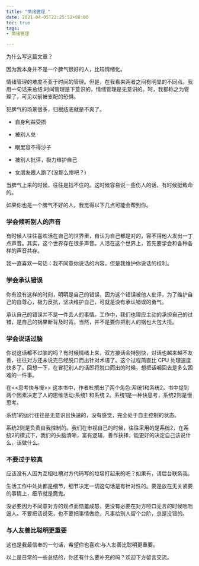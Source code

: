 ```yaml
---
title: "情绪管理 "
date: 2021-04-05T22:25:52+08:00
toc: true
tags:
- 情绪管理

---
```


为什么写这篇文章？

因为我本身并不是一个脾气很好的人，比较情绪化。

情绪管理的难度不亚于时间的管理。但是，在我看来两者之间有明显的不同点。我用一句话来总结:时间管理是下意识的，情绪管理是无意识的。呵，我都称之为管理了，可见以前被支配的恐惧。

犯脾气的场景很多，归根结底就是不爽了。

- 自身利益受损

- 被别人兑

- 眼里容不得沙子

- 被别人批评，极力维护自己

- 女朋友跟人跑了(没那么惨吧？)



当脾气上来的时候，往往是挡不住的。这时候容易说一些伤人的话，有时候挺致命的。

如果你也是一个脾气不好的人，我觉得以下几点可能会帮到你。


### 学会倾听别人的声音
有时候人往往喜欢活在自己的世界里，自认为自己都是对的，容不得他人发出一丁点声音。其实，这个世界存在很多声音。人活在这个世界上，首先要学会和各种各样的声音共存。

我一直喜欢一句话：我不同意你说话的内容，但是我维护你说话的权利。


### 学会承认错误
你有没有这样的时刻，明明是自己的错误，因为这个错误被他人批评，为了维护自己的自尊心，极力反抗，坚决维护自己，可就是没有承认错误的勇气。

承认自己的错误并不是一件丢人的事情。工作中，我们也理应主动的承担自己的过错，是自己的锅果断背及时背。当然，并不是要你把别人的锅也大包大揽。


### 学会说话过脑
你说这话都不过脑的吗？有时候情绪上来，双方接话会特别快，对话也越来越不友善，往往对方还未说完已经脱口而出针对术语了。这个过程简直比 CPU 处理速度快多了。回想一下，在冒犯别人的话即将脱口而出的时候，想把话咽回去是多么困难的一件事。

在<<思考快与慢>> 这本书中，作者杜撰出了两个角色:系统1和系统2。书中提到两个因素决定了人的思维活动:系统1 和系统 2。系统1是一种快思考，系统2则是慢思考。

系统1的运行往往是无意识且快速的，没有感觉，完全处于自主控制的状态。

系统2则是负责自我控制的。我们在审视自己的时候，往往采用的是系统2，在系统2的模式下，我们的头脑清晰，富有逻辑，善作抉择，能更好的决定自己该说什么，该做什么。


### 不要过于较真
应该没有人因为互相吐槽对方代码写的垃圾打起来的吧？如果有，请后台联系我。



生活工作中处处都是细节，细节决定一切这句话是有针对性的。要是放在无关紧要的事情上，细节就是魔鬼。



没必要因为不同意对方的观点而恼羞成怒，更没有必要在对方哑口无言的时候咄咄逼人。不要把话说死，也不要把事情做绝，凡事给别人留个台阶，总是没错的。


### 与人友善比聪明更重要
这也是我最信奉的一句话，希望你也喜欢:与人友善比聪明更重要。

以上是日常的一些总结的，你还有什么要补充的吗？欢迎下方留言交流。